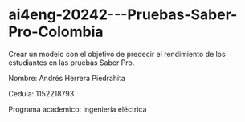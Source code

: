 # ai4eng-20242---Pruebas-Saber-Pro-Colombia
Crear un modelo con el objetivo de predecir el rendimiento de los estudiantes en las pruebas Saber Pro.

Nombre: Andrés Herrera Piedrahita 

Cedula: 1152218793 

Programa academico: Ingeniería eléctrica 

